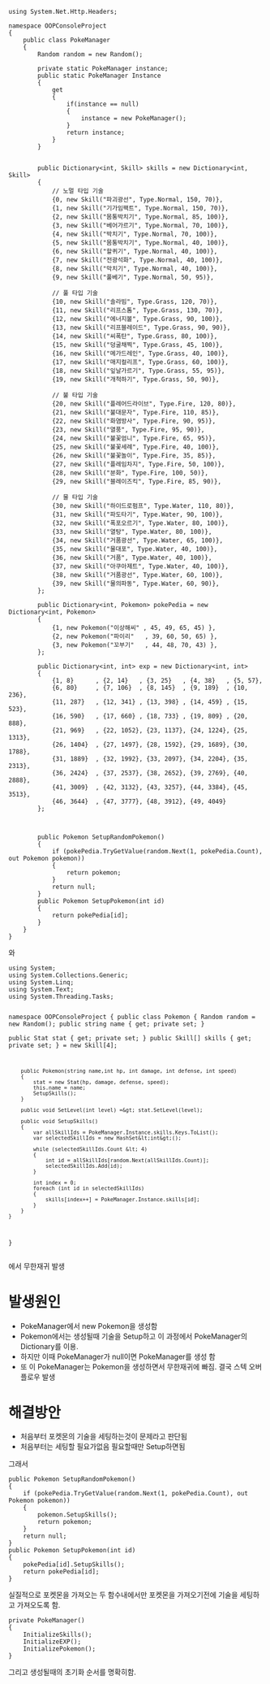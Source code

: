 <pre><code class="language-cs">using System.Net.Http.Headers;

namespace OOPConsoleProject
{
    public class PokeManager
    {
        Random random = new Random();

        private static PokeManager instance;
        public static PokeManager Instance 
        { 
            get 
            {
                if(instance == null)
                {
                    instance = new PokeManager();
                }
                return instance;
            } 
        }


        public Dictionary&lt;int, Skill&gt; skills = new Dictionary&lt;int, Skill&gt;
        {
            // 노멀 타입 기술
            {0, new Skill(&quot;파괴광선&quot;, Type.Normal, 150, 70)},
            {1, new Skill(&quot;기가임팩트&quot;, Type.Normal, 150, 70)},
            {2, new Skill(&quot;몸통박치기&quot;, Type.Normal, 85, 100)},
            {3, new Skill(&quot;베어가르기&quot;, Type.Normal, 70, 100)},
            {4, new Skill(&quot;박치기&quot;, Type.Normal, 70, 100)},
            {5, new Skill(&quot;몸통박치기&quot;, Type.Normal, 40, 100)},
            {6, new Skill(&quot;할퀴기&quot;, Type.Normal, 40, 100)},
            {7, new Skill(&quot;전광석화&quot;, Type.Normal, 40, 100)},
            {8, new Skill(&quot;막치기&quot;, Type.Normal, 40, 100)},
            {9, new Skill(&quot;풀베기&quot;, Type.Normal, 50, 95)},

            // 풀 타입 기술
            {10, new Skill(&quot;솔라빔&quot;, Type.Grass, 120, 70)},
            {11, new Skill(&quot;리프스톰&quot;, Type.Grass, 130, 70)},
            {12, new Skill(&quot;에너지볼&quot;, Type.Grass, 90, 100)},
            {13, new Skill(&quot;리프블레이드&quot;, Type.Grass, 90, 90)},
            {14, new Skill(&quot;씨폭탄&quot;, Type.Grass, 80, 100)},
            {15, new Skill(&quot;덩굴채찍&quot;, Type.Grass, 45, 100)},
            {16, new Skill(&quot;메가드레인&quot;, Type.Grass, 40, 100)},
            {17, new Skill(&quot;매지컬리프&quot;, Type.Grass, 60, 100)},
            {18, new Skill(&quot;잎날가르기&quot;, Type.Grass, 55, 95)},
            {19, new Skill(&quot;개척하기&quot;, Type.Grass, 50, 90)},

            // 불 타입 기술
            {20, new Skill(&quot;플레어드라이브&quot;, Type.Fire, 120, 80)},
            {21, new Skill(&quot;불대문자&quot;, Type.Fire, 110, 85)},
            {22, new Skill(&quot;화염방사&quot;, Type.Fire, 90, 95)},
            {23, new Skill(&quot;열풍&quot;, Type.Fire, 95, 90)},
            {24, new Skill(&quot;불꽃엄니&quot;, Type.Fire, 65, 95)},
            {25, new Skill(&quot;불꽃세례&quot;, Type.Fire, 40, 100)},
            {26, new Skill(&quot;불꽃놀이&quot;, Type.Fire, 35, 85)},
            {27, new Skill(&quot;플레임차지&quot;, Type.Fire, 50, 100)},
            {28, new Skill(&quot;분화&quot;, Type.Fire, 100, 50)},
            {29, new Skill(&quot;블레이즈킥&quot;, Type.Fire, 85, 90)},

            // 물 타입 기술
            {30, new Skill(&quot;하이드로펌프&quot;, Type.Water, 110, 80)},
            {31, new Skill(&quot;파도타기&quot;, Type.Water, 90, 100)},
            {32, new Skill(&quot;폭포오르기&quot;, Type.Water, 80, 100)},
            {33, new Skill(&quot;열탕&quot;, Type.Water, 80, 100)},
            {34, new Skill(&quot;거품광선&quot;, Type.Water, 65, 100)},
            {35, new Skill(&quot;물대포&quot;, Type.Water, 40, 100)},
            {36, new Skill(&quot;거품&quot;, Type.Water, 40, 100)},
            {37, new Skill(&quot;아쿠아제트&quot;, Type.Water, 40, 100)},
            {38, new Skill(&quot;거품광선&quot;, Type.Water, 60, 100)},
            {39, new Skill(&quot;물의파동&quot;, Type.Water, 60, 90)},
        };

        public Dictionary&lt;int, Pokemon&gt; pokePedia = new Dictionary&lt;int, Pokemon&gt;
        {
            {1, new Pokemon(&quot;이상해씨&quot; , 45, 49, 65, 45) },
            {2, new Pokemon(&quot;파이리&quot;   , 39, 60, 50, 65) },
            {3, new Pokemon(&quot;꼬부기&quot;   , 44, 48, 70, 43) },
        };

        public Dictionary&lt;int, int&gt; exp = new Dictionary&lt;int, int&gt;
        {
            {1, 8}      , {2, 14}   , {3, 25}   , {4, 38}   , {5, 57},
            {6, 80}     , {7, 106}  , {8, 145}  , {9, 189}  , {10, 236},
            {11, 287}   , {12, 341} , {13, 398} , {14, 459} , {15, 523},
            {16, 590}   , {17, 660} , {18, 733} , {19, 809} , {20, 888},
            {21, 969}   , {22, 1052}, {23, 1137}, {24, 1224}, {25, 1313},
            {26, 1404}  , {27, 1497}, {28, 1592}, {29, 1689}, {30, 1788},
            {31, 1889}  , {32, 1992}, {33, 2097}, {34, 2204}, {35, 2313},
            {36, 2424}  , {37, 2537}, {38, 2652}, {39, 2769}, {40, 2888},
            {41, 3009}  , {42, 3132}, {43, 3257}, {44, 3384}, {45, 3513},
            {46, 3644}  , {47, 3777}, {48, 3912}, {49, 4049}
        };



        public Pokemon SetupRandomPokemon()
        {
            if (pokePedia.TryGetValue(random.Next(1, pokePedia.Count), out Pokemon pokemon))
            {
                return pokemon;
            }
            return null;
        }
        public Pokemon SetupPokemon(int id)
        {
            return pokePedia[id];
        }
    }
}</code></pre>
<p>와</p>
<pre><code class="language-cs">using System;
using System.Collections.Generic;
using System.Linq;
using System.Text;
using System.Threading.Tasks;


namespace OOPConsoleProject
{
    public class Pokemon
    {
        Random random = new Random();
        public string name { get; private set; }  
        public Stat stat { get; private set; }
        public Skill[] skills { get; private set; } = new Skill[4];

        public Pokemon(string name,int hp, int damage, int defense, int speed) 
        {
            stat = new Stat(hp, damage, defense, speed);
            this.name = name;
            SetupSkills();
        }

        public void SetLevel(int level) =&gt; stat.SetLevel(level);

        public void SetupSkills()
        {
            var allSkillIds = PokeManager.Instance.skills.Keys.ToList();
            var selectedSkillIds = new HashSet&lt;int&gt;();

            while (selectedSkillIds.Count &lt; 4)
            {
                int id = allSkillIds[random.Next(allSkillIds.Count)];
                selectedSkillIds.Add(id);
            }

            int index = 0;
            foreach (int id in selectedSkillIds)
            {
                skills[index++] = PokeManager.Instance.skills[id];
            }
        }
    }
}
</code></pre>
<p>에서 무한재귀 발생</p>
<h1 id="발생원인">발생원인</h1>
<ul>
<li>PokeManager에서 new Pokemon을 생성함</li>
<li>Pokemon에서는 생성될때 기술을 Setup하고 이 과정에서 PokeManager의 Dictionary를 이용.</li>
<li>하지만 이때 PokeManager가 null이면 PokeManager를 생성 함</li>
<li>또 이 PokeManager는 Pokemon을 생성하면서 무한재귀에 빠짐.
결국 스텍 오버플로우 발생</li>
</ul>
<h1 id="해결방안">해결방안</h1>
<ul>
<li>처음부터 포켓몬의 기술을 세팅하는것이 문제라고 판단됨</li>
<li>처음부터는 세팅할 필요가없음 필요할때만 Setup하면됨</li>
</ul>
<p>그래서</p>
<pre><code class="language-cs">public Pokemon SetupRandomPokemon()
{
    if (pokePedia.TryGetValue(random.Next(1, pokePedia.Count), out Pokemon pokemon))
    {
        pokemon.SetupSkills();
        return pokemon;
    }
    return null;
}
public Pokemon SetupPokemon(int id)
{
    pokePedia[id].SetupSkills();
    return pokePedia[id];
}</code></pre>
<p>실질적으로 포켓몬을 가져오는 두 함수내에서만
포켓몬을 가져오기전에 기술을 세팅하고 가져오도록 함.</p>
<pre><code class="language-cs">private PokeManager()
{
    InitializeSkills();
    InitializeEXP();
    InitializePokemon();
}</code></pre>
<p>그리고 생성될때의 초기화 순서를 명확히함.</p>